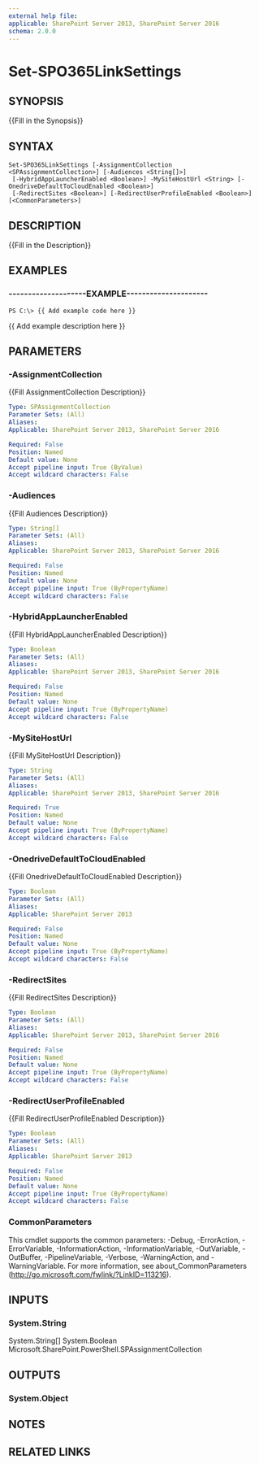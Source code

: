 ```yaml
---
external help file: 
applicable: SharePoint Server 2013, SharePoint Server 2016
schema: 2.0.0
---
```


# Set-SPO365LinkSettings

## SYNOPSIS
{{Fill in the Synopsis}}


## SYNTAX

```
Set-SPO365LinkSettings [-AssignmentCollection <SPAssignmentCollection>] [-Audiences <String[]>]
 [-HybridAppLauncherEnabled <Boolean>] -MySiteHostUrl <String> [-OnedriveDefaultToCloudEnabled <Boolean>]
 [-RedirectSites <Boolean>] [-RedirectUserProfileEnabled <Boolean>] [<CommonParameters>]
```

## DESCRIPTION
{{Fill in the Description}}


## EXAMPLES

### --------------------EXAMPLE---------------------
```
PS C:\> {{ Add example code here }}
```

{{ Add example description here }}


## PARAMETERS

### -AssignmentCollection
{{Fill AssignmentCollection Description}}

```yaml
Type: SPAssignmentCollection
Parameter Sets: (All)
Aliases: 
Applicable: SharePoint Server 2013, SharePoint Server 2016

Required: False
Position: Named
Default value: None
Accept pipeline input: True (ByValue)
Accept wildcard characters: False
```

### -Audiences
{{Fill Audiences Description}}

```yaml
Type: String[]
Parameter Sets: (All)
Aliases: 
Applicable: SharePoint Server 2013, SharePoint Server 2016

Required: False
Position: Named
Default value: None
Accept pipeline input: True (ByPropertyName)
Accept wildcard characters: False
```

### -HybridAppLauncherEnabled
{{Fill HybridAppLauncherEnabled Description}}

```yaml
Type: Boolean
Parameter Sets: (All)
Aliases: 
Applicable: SharePoint Server 2013, SharePoint Server 2016

Required: False
Position: Named
Default value: None
Accept pipeline input: True (ByPropertyName)
Accept wildcard characters: False
```

### -MySiteHostUrl
{{Fill MySiteHostUrl Description}}

```yaml
Type: String
Parameter Sets: (All)
Aliases: 
Applicable: SharePoint Server 2013, SharePoint Server 2016

Required: True
Position: Named
Default value: None
Accept pipeline input: True (ByPropertyName)
Accept wildcard characters: False
```

### -OnedriveDefaultToCloudEnabled
{{Fill OnedriveDefaultToCloudEnabled Description}}

```yaml
Type: Boolean
Parameter Sets: (All)
Aliases: 
Applicable: SharePoint Server 2013

Required: False
Position: Named
Default value: None
Accept pipeline input: True (ByPropertyName)
Accept wildcard characters: False
```

### -RedirectSites
{{Fill RedirectSites Description}}

```yaml
Type: Boolean
Parameter Sets: (All)
Aliases: 
Applicable: SharePoint Server 2013, SharePoint Server 2016

Required: False
Position: Named
Default value: None
Accept pipeline input: True (ByPropertyName)
Accept wildcard characters: False
```

### -RedirectUserProfileEnabled
{{Fill RedirectUserProfileEnabled Description}}

```yaml
Type: Boolean
Parameter Sets: (All)
Aliases: 
Applicable: SharePoint Server 2013

Required: False
Position: Named
Default value: None
Accept pipeline input: True (ByPropertyName)
Accept wildcard characters: False
```

### CommonParameters
This cmdlet supports the common parameters: -Debug, -ErrorAction, -ErrorVariable, -InformationAction, -InformationVariable, -OutVariable, -OutBuffer, -PipelineVariable, -Verbose, -WarningAction, and -WarningVariable. For more information, see about_CommonParameters (http://go.microsoft.com/fwlink/?LinkID=113216).

## INPUTS

### System.String
System.String[]
System.Boolean
Microsoft.SharePoint.PowerShell.SPAssignmentCollection

## OUTPUTS

### System.Object

## NOTES

## RELATED LINKS
